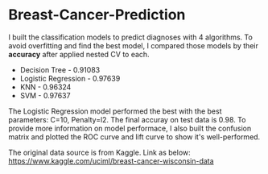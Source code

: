# Breast-Cancer-Prediction

I built the classification models to predict diagnoses with 4 algorithms. To avoid overfitting and find the best model, I compared those models by their __accuracy__ after applied nested CV to each.

* Decision Tree - 0.91083
* Logistic Regression - 0.97639
* KNN - 0.96324
* SVM - 0.97637

The Logistic Regression model performed the best with the best parameters: C=10, Penalty=l2. The final accuray on test data is 0.98. To provide more information on model performace, I also built the confusion matrix and plotted the ROC curve and lift curve to show it's well-performed.


The original data source is from Kaggle. Link as below:
https://www.kaggle.com/uciml/breast-cancer-wisconsin-data
